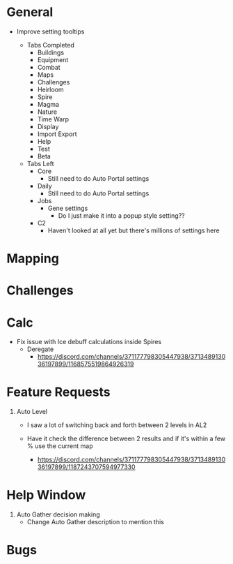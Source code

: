 # General

-   Improve setting tooltips

    -   Tabs Completed
        -   Buildings
        -   Equipment
        -   Combat
        -   Maps
        -   Challenges
        -   Heirloom
        -   Spire
        -   Magma
        -   Nature
        -   Time Warp
        -   Display
        -   Import Export
        -   Help
        -   Test
        -   Beta
    -   Tabs Left
        -   Core
            -   Still need to do Auto Portal settings
        -   Daily
            -   Still need to do Auto Portal settings
        -   Jobs
            -   Gene settings
                -   Do I just make it into a popup style setting??
        -   C2
            -   Haven't looked at all yet but there's millions of settings here

# Mapping

# Challenges

# Calc

-   Fix issue with Ice debuff calculations inside Spires
    -   Deregate
        -   https://discord.com/channels/371177798305447938/371348913036197899/1168575519864926319

# Feature Requests

1. Auto Level

    - I saw a lot of switching back and forth between 2 levels in AL2

    - Have it check the difference between 2 results and if it's within a few % use the current map
        - https://discord.com/channels/371177798305447938/371348913036197899/1187243707594977330

# Help Window

1. Auto Gather decision making
    - Change Auto Gather description to mention this

# Bugs
